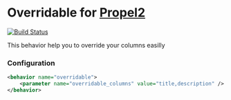 Overridable for [Propel2](https://github.com/propelorm/Propel2)
==============================================
[![Build Status](https://travis-ci.org/donkeycode/propel-overridable-behavior.svg?branch=master)](https://travis-ci.org/donkeycode/propel-overridable-behavior)

This behavior help you to override your columns easilly

### Configuration ###

``` xml
<behavior name="overridable">
    <parameter name="overridable_columns" value="title,description" />
</behavior>
```

